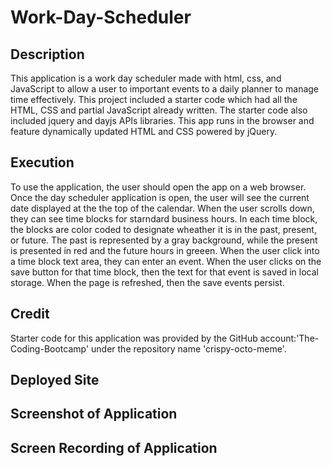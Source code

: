# Work-Day-Scheduler

## Description

This application is a work day scheduler made with html, css, and JavaScript to allow a user to important events to a daily planner to manage time effectively. This project included a starter code which had all the HTML, CSS and partial JavaScript already written. The starter code also included jquery and dayjs APIs libraries. This app runs in the browser and feature dynamically updated HTML and CSS powered by jQuery. 
## Execution

To use the application, the user should open the app on a web browser. Once the day scheduler application is open, the user will see the current date displayed at the the top of the calendar. When the user scrolls down, they can see time blocks for starndard business hours. In each time block, the blocks are color coded to designate wheather it is in the past, present, or future. The past is represented by a gray background, while the present is presented in red and the future hours in greeen. When the user click into a time block text area, they can enter an event. When the user clicks on the save button for that time block, then the text for that event is saved in local storage. When the page is refreshed, then the save events persist. 


## Credit
Starter code for this application was provided by the GitHub account:'The-Coding-Bootcamp' under the repository name 
'crispy-octo-meme'.

## Deployed Site



## Screenshot of Application



## Screen Recording of Application